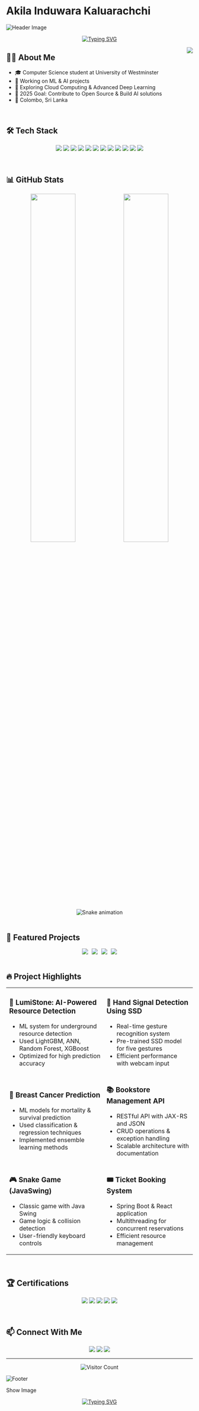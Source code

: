 # Akila Induwara Kaluarachchi

![Header Image](https://raw.githubusercontent.com/halfrost/halfrost/master/icons/header_.png)

<p align="center">
  <a href="https://git.io/typing-svg"><img src="https://readme-typing-svg.demolab.com?font=JetBrains+Mono&weight=500&size=22&pause=1000&color=6366F1&center=true&vCenter=true&width=435&lines=Machine+Learning+Developer;Algorithm+Designer;Java+%26+C%2B%2B+Programmer;Computer+Science+Student" alt="Typing SVG" /></a>
</p>

<a href="https://github.com/akilainduwara?tab=repositories">
  <img align="right" src="https://github-stats-alpha.vercel.app/api?username=akilainduwara&cc=22272e&tc=37BCF6&ic=fff&bc=0000" />
</a>

## 👨‍💻 About Me

- 🎓 Computer Science student at University of Westminster
- 🔭 Working on ML & AI projects
- 🌱 Exploring Cloud Computing & Advanced Deep Learning 
- 🚀 2025 Goal: Contribute to Open Source & Build AI solutions
- 📍 Colombo, Sri Lanka

<br>

## 🛠️ Tech Stack

<p align="center">
  <img src="https://img.shields.io/badge/Java-ED8B00?style=for-the-badge&logo=openjdk&logoColor=white"/>
  <img src="https://img.shields.io/badge/C++-00599C?style=for-the-badge&logo=c%2B%2B&logoColor=white"/>
  <img src="https://img.shields.io/badge/Python-3776AB?style=for-the-badge&logo=python&logoColor=white"/>
  <img src="https://img.shields.io/badge/TensorFlow-FF6F00?style=for-the-badge&logo=tensorflow&logoColor=white"/>
  <img src="https://img.shields.io/badge/Spring-6DB33F?style=for-the-badge&logo=spring&logoColor=white"/>
  <img src="https://img.shields.io/badge/React-61DAFB?style=for-the-badge&logo=react&logoColor=black"/>
  <img src="https://img.shields.io/badge/MySQL-4479A1?style=for-the-badge&logo=mysql&logoColor=white"/>
  <img src="https://img.shields.io/badge/JavaScript-F7DF1E?style=for-the-badge&logo=javascript&logoColor=black"/>
  <img src="https://img.shields.io/badge/TypeScript-3178C6?style=for-the-badge&logo=typescript&logoColor=white"/>
  <img src="https://img.shields.io/badge/Git-F05032?style=for-the-badge&logo=git&logoColor=white"/>
  <img src="https://img.shields.io/badge/PHP-777BB4?style=for-the-badge&logo=php&logoColor=white"/>
  <img src="https://img.shields.io/badge/Postman-FF6C37?style=for-the-badge&logo=postman&logoColor=white"/>
</p>

<br>

## 📊 GitHub Stats

<p align="center">
  <img width="49%" src="https://github-readme-stats.vercel.app/api?username=akilainduwara&show_icons=true&theme=tokyonight" />
  <img width="49%" src="https://github-readme-streak-stats.herokuapp.com/?user=akilainduwara&theme=tokyonight" />
</p>

<div align="center">
  <img src="https://raw.githubusercontent.com/akilainduwara/akilainduwara/output/github-contribution-grid-snake-dark.svg" alt="Snake animation" />
</div>

<br>

## 📌 Featured Projects

<div style="display: flex; justify-content: center; flex-wrap: wrap; gap: 10px;">

<a href="https://github.com/akilainduwara/lumistone">
  <img align="center" src="https://github-readme-stats.vercel.app/api/pin/?username=akilainduwara&repo=lumistone&theme=tokyonight" />
</a>
<a href="https://github.com/akilainduwara/hand-signal-detection">
  <img align="center" src="https://github-readme-stats.vercel.app/api/pin/?username=akilainduwara&repo=hand-signal-detection&theme=tokyonight" />
</a>

<a href="https://github.com/akilainduwara/breast-cancer-prediction">
  <img align="center" src="https://github-readme-stats.vercel.app/api/pin/?username=akilainduwara&repo=breast-cancer-prediction&theme=tokyonight" />
</a>
<a href="https://github.com/akilainduwara/snake-game">
  <img align="center" src="https://github-readme-stats.vercel.app/api/pin/?username=akilainduwara&repo=snake-game&theme=tokyonight" />
</a>

</div>

<br>

## 🔥 Project Highlights

<table>
  <tr>
    <td>
      <h3>🌟 LumiStone: AI-Powered Resource Detection</h3>
      <ul>
        <li>ML system for underground resource detection</li>
        <li>Used LightGBM, ANN, Random Forest, XGBoost</li>
        <li>Optimized for high prediction accuracy</li>
      </ul>
    </td>
    <td>
      <h3>👋 Hand Signal Detection Using SSD</h3>
      <ul>
        <li>Real-time gesture recognition system</li>
        <li>Pre-trained SSD model for five gestures</li>
        <li>Efficient performance with webcam input</li>
      </ul>
    </td>
  </tr>
  <tr>
    <td>
      <h3>💉 Breast Cancer Prediction</h3>
      <ul>
        <li>ML models for mortality & survival prediction</li>
        <li>Used classification & regression techniques</li>
        <li>Implemented ensemble learning methods</li>
      </ul>
    </td>
    <td>
      <h3>📚 Bookstore Management API</h3>
      <ul>
        <li>RESTful API with JAX-RS and JSON</li>
        <li>CRUD operations & exception handling</li>
        <li>Scalable architecture with documentation</li>
      </ul>
    </td>
  </tr>
  <tr>
    <td>
      <h3>🎮 Snake Game (JavaSwing)</h3>
      <ul>
        <li>Classic game with Java Swing</li>
        <li>Game logic & collision detection</li>
        <li>User-friendly keyboard controls</li>
      </ul>
    </td>
    <td>
      <h3>🎟️ Ticket Booking System</h3>
      <ul>
        <li>Spring Boot & React application</li>
        <li>Multithreading for concurrent reservations</li>
        <li>Efficient resource management</li>
      </ul>
    </td>
  </tr>
</table>

<br>

## 🏆 Certifications

<p align="center">
  <img src="https://img.shields.io/badge/AWS_Certified_Cloud_Practitioner-FF9900?style=for-the-badge&logo=amazon-aws&logoColor=white"/>
  <img src="https://img.shields.io/badge/Python_Development_Professional-3776AB?style=for-the-badge&logo=python&logoColor=white"/>
  <img src="https://img.shields.io/badge/Java_Masterclass_2025-ED8B00?style=for-the-badge&logo=openjdk&logoColor=white"/>
  <img src="https://img.shields.io/badge/C++_Programming-00599C?style=for-the-badge&logo=c%2B%2B&logoColor=white"/>
  <img src="https://img.shields.io/badge/SQL_Bootcamp-4479A1?style=for-the-badge&logo=mysql&logoColor=white"/>
</p>

<br>

## 📫 Connect With Me

<p align="center">
  <a href="mailto:k.a.akilainduwara@gmail.com"><img src="https://img.shields.io/badge/Email-D14836?style=for-the-badge&logo=gmail&logoColor=white"/></a>
  <a href="https://linkedin.com/in/akilainduwara"><img src="https://img.shields.io/badge/LinkedIn-0077B5?style=for-the-badge&logo=linkedin&logoColor=white"/></a>
  <a href="https://github.com/akilainduwara"><img src="https://img.shields.io/badge/GitHub-100000?style=for-the-badge&logo=github&logoColor=white"/></a>
</p>

---

<div align="center">
  <img src="https://profile-counter.glitch.me/akilainduwara/count.svg" alt="Visitor Count" />
</div>

![Footer](https://capsule-render.vercel.app/api?type=waving&color=gradient&height=100&section=footer)



Show Image
<p align="center">
  <a href="https://git.io/typing-svg"><img src="https://readme-typing-svg.demolab.com?font=JetBrains+Mono&weight=500&size=22&pause=1000&color=6366F1&center=true&vCenter=true&width=435&lines=Machine+Learning+Developer;Algorithm+Designer;Java+%26+C%2B%2B+Programmer;Computer+Science+Student" alt="Typing SVG" /></a>
</p>
<a href="https://github.com/akilainduwara?tab=repositories">
  <img align="right" src="https://github-stats-alpha.vercel.app/api?username=akilainduwara&
